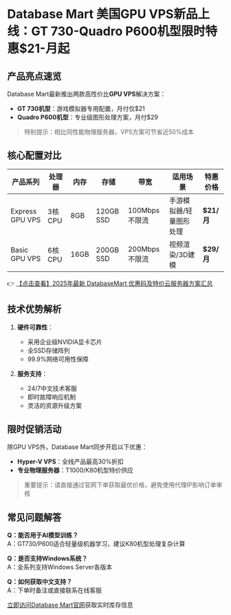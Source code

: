 # Database Mart 美国GPU VPS新品上线：GT 730-Quadro P600机型限时特惠$21-月起

## 产品亮点速览

Database Mart最新推出两款高性价比**GPU VPS**解决方案：
- **GT 730机型**：游戏模拟器专用配置，月付仅$21
- **Quadro P600机型**：专业级图形处理方案，月付$29

> 特别提示：相比同性能物理服务器，VPS方案可节省近50%成本

## 核心配置对比

| 产品系列       | 处理器   | 内存  | 存储   | 带宽       | 适用场景                  | 特惠价格  |
|----------------|----------|-------|--------|------------|---------------------------|-----------|
| Express GPU VPS | 3核CPU   | 8GB   | 120GB SSD | 100Mbps不限流 | 手游模拟器/轻量图形处理 | **$21/月** |
| Basic GPU VPS   | 6核CPU   | 16GB  | 200GB SSD | 200Mbps不限流 | 视频渲染/3D建模         | **$29/月** |

👉 [【点击查看】2025年最新 DatabaseMart 优惠码及特价云服务器方案汇总](https://bit.ly/DatabaseMart)

## 技术优势解析

1. **硬件可靠性**：
   - 采用企业级NVIDIA显卡芯片
   - 全SSD存储阵列
   - 99.9%网络可用性保障

2. **服务支持**：
   - 24/7中文技术客服
   - 即时故障响应机制
   - 灵活的资源升级方案

## 限时促销活动

除GPU VPS外，Database Mart同步开启以下优惠：
- **Hyper-V VPS**：全线产品最高30%折扣
- **专业物理服务器**：T1000/K80机型特价供应

> 重要提示：请直接通过官网下单获取最优价格，避免使用代理IP影响订单审核

## 常见问题解答

**Q：能否用于AI模型训练？**  
A：GT730/P600适合轻量级机器学习，建议K80机型处理复杂计算

**Q：是否支持Windows系统？**  
A：全系列支持Windows Server各版本

**Q：如何获取中文支持？**  
A：下单时备注或直接联系在线客服

[立即访问Database Mart官网](https://bit.ly/DatabaseMart)获取实时库存信息